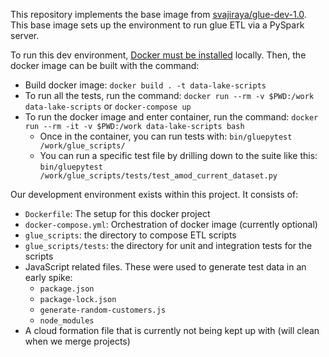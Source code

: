 This repository implements the base image from [svajiraya/glue-dev-1.0](https://hub.docker.com/r/svajiraya/glue-dev-1.0). This base image sets up the environment to run glue ETL via a PySpark server.

To run this dev environment, [Docker must be installed](https://docs.docker.com/get-docker/) locally. Then, the docker image can be built with the command:
- Build docker image: `docker build . -t data-lake-scripts`
- To run all the tests, run the command: `docker run --rm -v $PWD:/work data-lake-scripts` or `docker-compose up`
- To run the docker image and enter container, run the command: `docker run --rm -it -v $PWD:/work data-lake-scripts bash`
  - Once in the container, you can run tests with: `bin/gluepytest /work/glue_scripts/`
  - You can run a specific test file by drilling down to the suite like this: `bin/gluepytest /work/glue_scripts/tests/test_amod_current_dataset.py`

Our development environment exists within this project. It consists of:
- `Dockerfile`: The setup for this docker project
- `docker-compose.yml`: Orchestration of docker image (currently optional)
- `glue_scripts`: the directory to compose ETL scripts
- `glue_scripts/tests`: the directory for unit and integration tests for the scripts
- JavaScript related files. These were used to generate test data in an early spike:
  - `package.json`
  - `package-lock.json`
  - `generate-random-customers.js`
  - `node_modules`
- A cloud formation file that is currently not being kept up with (will clean when we merge projects)